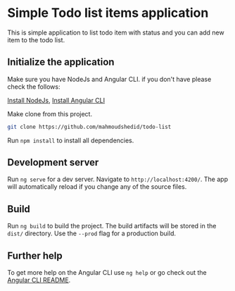 # Simple Todo list items application 

This is simple application to list todo item with status and you can add new item to the todo list.

## Initialize the application

Make sure you have NodeJs and Angular CLI. if you don't have please check the follows:

[Install NodeJs](https://nodejs.org/en/download/), [Install Angular CLI](https://cli.angular.io/)

Make clone from this project.

```bash
git clone https://github.com/mahmoudshedid/todo-list
```

Run `npm install` to install all dependencies.

## Development server

Run `ng serve` for a dev server. Navigate to `http://localhost:4200/`. The app will automatically reload if you change any of the source files.

## Build

Run `ng build` to build the project. The build artifacts will be stored in the `dist/` directory. Use the `--prod` flag for a production build.

## Further help

To get more help on the Angular CLI use `ng help` or go check out the [Angular CLI README](https://github.com/angular/angular-cli/blob/master/README.md).
